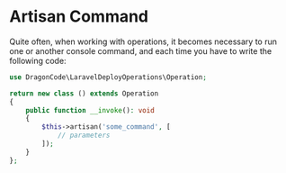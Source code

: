 # Artisan Command

Quite often, when working with operations, it becomes necessary to run one or another console command, and each time you have to write the following code:

```php
use DragonCode\LaravelDeployOperations\Operation;

return new class () extends Operation
{
    public function __invoke(): void
    {
        $this->artisan('some_command', [
            // parameters
        ]);
    }
};
```
